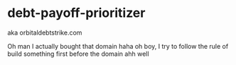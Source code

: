 # debt-payoff-prioritizer
aka orbitaldebtstrike.com

Oh man I actually bought that domain haha oh boy, I try to follow the rule of build something first before the domain ahh well
